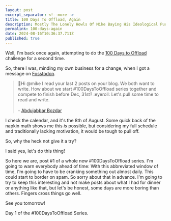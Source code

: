 ```yaml
---
layout: post
excerpt_separator: <!--more-->
title: 100 Days To Offload, Again 
description: Mostly The Lonely Howls Of Mike Baying His Ideological Purity At The Moon
permalink: 100-days-again
date: 2024-08-16T10:36:37.711Z
published: true
---
```


Well, I'm back once again, attempting to do the [100 Days to Offload](https://100daystooffload.com/) challenge for a second time. 

<!--more-->

So, there I was, minding my own business for a change, when I got a message on [Fosstodon](https://fosstodon.org).

<blockquote>
    👋Hi @mike I read your last 2 posts on your blog. We both want to write. How about we start #100DaysToOffload series together and compete to finish before Dec, 31st? :eyeroll: Let's pull some time to read and write.<br><br>
    - <a href="https://fosstodon.org/@yabozdar/112928345387481546">Abdujabbar Bozdar</a>
</blockquote>

I check the calendar, and it's the 8th of August. Some quick back of the napkin math shows me this _is_ possible, but considering my full schedule and traditionally lacking motivation, it would be tough to pull off.

So, why the heck not give it a try?

I said yes, let's do this thing! 

So here we are, post #1 of a whole new #100DaysToOffload series. I'm going to warn everybody ahead of time: With this abbreviated window of time, I'm going to have to be cranking something out almost daily. This could start to border
on spam. So sorry about that in advance. I'm going to try to keep this interesting and not make posts about what I had for dinner or anything like that, but let's be honest, some days are more boring than others. Fingers cross things
go well. 

See you tomorrow!

Day 1 of the #100DaysToOffload Series.